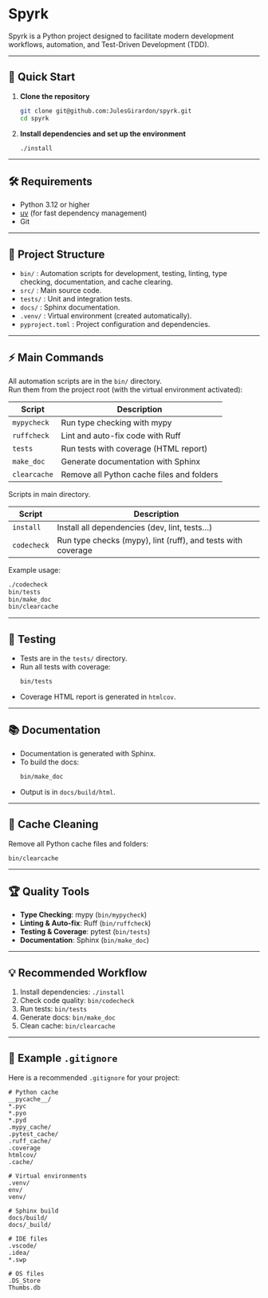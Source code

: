 # Spyrk

Spyrk is a Python project designed to facilitate modern development workflows, automation, and Test-Driven Development (TDD).

---

## 🚀 Quick Start

1. **Clone the repository**

   ```bash
   git clone git@github.com:JulesGirardon/spyrk.git
   cd spyrk
   ```

2. **Install dependencies and set up the environment**

   ```bash
   ./install
   ```
---

## 🛠️ Requirements

- Python 3.12 or higher
- [uv](https://github.com/astral-sh/uv) (for fast dependency management)
- Git

---

## 📂 Project Structure

- `bin/` : Automation scripts for development, testing, linting, type checking, documentation, and cache clearing.
- `src/` : Main source code.
- `tests/` : Unit and integration tests.
- `docs/` : Sphinx documentation.
- `.venv/` : Virtual environment (created automatically).
- `pyproject.toml` : Project configuration and dependencies.

---

## ⚡ Main Commands

All automation scripts are in the `bin/` directory.  
Run them from the project root (with the virtual environment activated):

| Script       | Description                                                  |
| ------------ | ------------------------------------------------------------ |
| `mypycheck`  | Run type checking with mypy                                  |
| `ruffcheck`  | Lint and auto-fix code with Ruff                             |
| `tests`      | Run tests with coverage (HTML report)                        |
| `make_doc`   | Generate documentation with Sphinx                           |
| `clearcache` | Remove all Python cache files and folders                    |

Scripts in main directory.

| Script       | Description                                                  |
| ------------ | ------------------------------------------------------------ |
| `install`    | Install all dependencies (dev, lint, tests…)                 |
| `codecheck`  | Run type checks (mypy), lint (ruff), and tests with coverage |

Example usage:

```bash
./codecheck
bin/tests
bin/make_doc
bin/clearcache
```

---

## 🧪 Testing

- Tests are in the `tests/` directory.
- Run all tests with coverage:
  ```bash
  bin/tests
  ```
- Coverage HTML report is generated in `htmlcov`.

---

## 📚 Documentation

- Documentation is generated with Sphinx.
- To build the docs:
  ```bash
  bin/make_doc
  ```
- Output is in `docs/build/html`.

---

## 🧹 Cache Cleaning

Remove all Python cache files and folders:

```bash
bin/clearcache
```

---

## 🏆 Quality Tools

- **Type Checking**: mypy (`bin/mypycheck`)
- **Linting & Auto-fix**: Ruff (`bin/ruffcheck`)
- **Testing & Coverage**: pytest (`bin/tests`)
- **Documentation**: Sphinx (`bin/make_doc`)

---

## 💡 Recommended Workflow

1. Install dependencies: `./install`
2. Check code quality: `bin/codecheck`
3. Run tests: `bin/tests`
4. Generate docs: `bin/make_doc`
5. Clean cache: `bin/clearcache`

---

## 📄 Example `.gitignore`

Here is a recommended `.gitignore` for your project:

````gitignore
# Python cache
__pycache__/
*.pyc
*.pyo
*.pyd
.mypy_cache/
.pytest_cache/
.ruff_cache/
.coverage
htmlcov/
.cache/

# Virtual environments
.venv/
env/
venv/

# Sphinx build
docs/build/
docs/_build/

# IDE files
.vscode/
.idea/
*.swp

# OS files
.DS_Store
Thumbs.db
